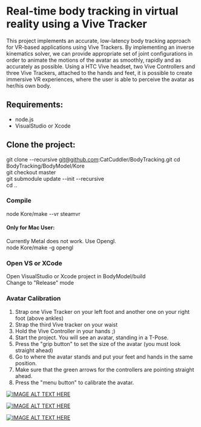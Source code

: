 # Real-time body tracking in virtual reality using a Vive Tracker

This project implements an accurate, low-latency body tracking approach for VR-based applications using Vive Trackers. By implementing an inverse kinematics solver, we can provide appropriate set of joint configurations in order to animate the motions of the avatar as smoothly, rapidly and as accurately as possible. Using a HTC Vive headset, two Vive Controllers and three Vive Trackers, attached to the hands and feet, it is possible to create immersive VR experiences, where the user is able to perceive the avatar as her/his own body.

## Requirements:
- node.js
- VisualStudio or Xcode

## Clone the project:
git clone --recursive git@github.com:CatCuddler/BodyTracking.git
cd BodyTracking/BodyModel/Kore <br />
git checkout master <br />
git submodule update --init --recursive <br />
cd .. <br />

### Compile
node Kore/make --vr steamvr

#### Only for Mac User:
Currently Metal does not work. Use Opengl. <br />
node Kore/make -g opengl

### Open VS or XCode
Open VisualStudio or Xcode project in BodyModel/build <br />
Change to "Release" mode

### Avatar Calibration
1. Strap one Vive Tracker on your left foot and another one on your right foot (above ankles)
2. Strap the third Vive tracker on your waist
3. Hold the Vive Controller in your hands ;)
4. Start the project. You will see an avatar, standing in a T-Pose.
5. Press the "grip button" to set the size of the avatar (you must look straight ahead)
6. Go to where the avatar stands and put your feet and hands in the same position.
7. Make sure that the green arrows for the controllers are pointing straight ahead.
8. Press the "menu button" to calibrate the avatar.

[![IMAGE ALT TEXT HERE](https://img.youtube.com/vi/x4SS8_-XY38/0.jpg)](https://youtu.be/x4SS8_-XY38)

[![IMAGE ALT TEXT HERE](https://img.youtube.com/vi/F6yFdpnhhoo/0.jpg)](https://youtu.be/F6yFdpnhhoo)

[![IMAGE ALT TEXT HERE](https://img.youtube.com/vi/q-yKLtrTodA/0.jpg)](https://youtu.be/q-yKLtrTodA)

